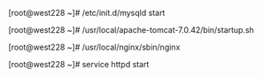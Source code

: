 [root@west228 ~]# /etc/init.d/mysqld start

[root@west228 ~]# /usr/local/apache-tomcat-7.0.42/bin/startup.sh

[root@west228 ~]# /usr/local/nginx/sbin/nginx

[root@west228 ~]# service httpd start
